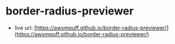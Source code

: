# border-radius-previewer

- live url: [https://awsmpuff.github.io/border-radius-previewer/](https://awsmpuff.github.io/border-radius-previewer/)
